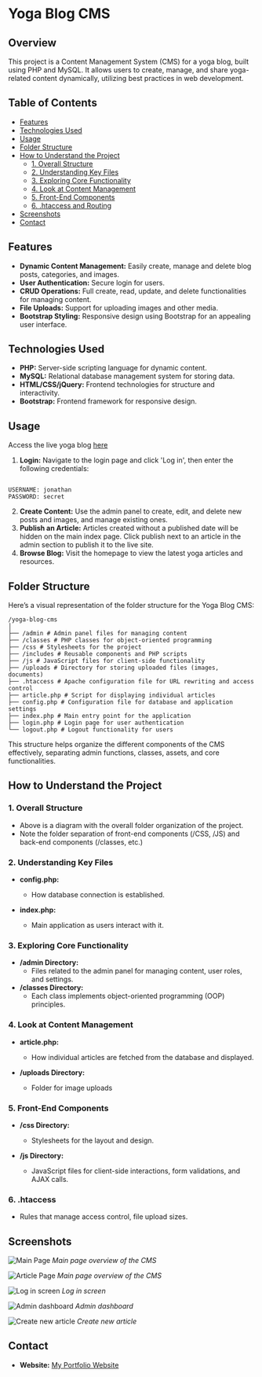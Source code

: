 # Yoga Blog CMS

## Overview

This project is a Content Management System (CMS) for a yoga blog, built using PHP and MySQL. It allows users to create, manage, and share yoga-related content dynamically, utilizing best practices in web development.

## Table of Contents

- [Features](#features)
- [Technologies Used](#technologies-used)
- [Usage](#usage)
- [Folder Structure](#folder-structure)
- [How to Understand the Project](#how-to-understand-the-project)
  - [1. Overall Structure](#1-overall-structure)
  - [2. Understanding Key Files](#2-understanding-key-files)
  - [3. Exploring Core Functionality](#3-exploring-core-functionality)
  - [4. Look at Content Management](#4-look-at-content-management)
  - [5. Front-End Components](#5-front-end-components)
  - [6. .htaccess and Routing](#6-htaccess-and-routing)
- [Screenshots](#screenshots)
- [Contact](#contact)

## Features

- **Dynamic Content Management:** Easily create, manage and delete blog posts, categories, and images.
- **User Authentication:** Secure login for users.
- **CRUD Operations:** Full create, read, update, and delete functionalities for managing content.
- **File Uploads:** Support for uploading images and other media.
- **Bootstrap Styling:** Responsive design using Bootstrap for an appealing user interface.

## Technologies Used

- **PHP:** Server-side scripting language for dynamic content.
- **MySQL:** Relational database management system for storing data.
- **HTML/CSS/jQuery:** Frontend technologies for structure and interactivity.
- **Bootstrap:** Frontend framework for responsive design.

## Usage

Access the live yoga blog [here](https://magenta-starling-620679.hostingersite.com/)

1. **Login:** Navigate to the login page and click 'Log in', then enter the following credentials:

```

USERNAME: jonathan
PASSWORD: secret

```

2. **Create Content:** Use the admin panel to create, edit, and delete new posts and images, and manage existing ones.
3. **Publish an Article:** Articles created without a published date will be hidden on the main index page. Click publish next to an article in the admin section to publish it to the live site.
4. **Browse Blog:** Visit the homepage to view the latest yoga articles and resources.

## Folder Structure

Here’s a visual representation of the folder structure for the Yoga Blog CMS:

```
/yoga-blog-cms
│
├── /admin # Admin panel files for managing content
├── /classes # PHP classes for object-oriented programming
├── /css # Stylesheets for the project
├── /includes # Reusable components and PHP scripts
├── /js # JavaScript files for client-side functionality
├── /uploads # Directory for storing uploaded files (images, documents)
├── .htaccess # Apache configuration file for URL rewriting and access control
├── article.php # Script for displaying individual articles
├── config.php # Configuration file for database and application settings
├── index.php # Main entry point for the application
├── login.php # Login page for user authentication
└── logout.php # Logout functionality for users
```

This structure helps organize the different components of the CMS effectively, separating admin functions, classes, assets, and core functionalities.

## How to Understand the Project

### 1. Overall Structure

- Above is a diagram with the overall folder organization of the project.
- Note the folder separation of front-end components (/CSS, /JS) and back-end components
  (/classes, etc.)

### 2. Understanding Key Files

- **config.php:**

  - How database connection is established.

- **index.php:**
  - Main application as users interact with it.

### 3. Exploring Core Functionality

- **/admin Directory:**
  - Files related to the admin panel for managing content, user roles, and settings.
- **/classes Directory:**
  - Each class implements object-oriented programming (OOP) principles.

### 4. Look at Content Management

- **article.php:**

  - How individual articles are fetched from the database and displayed.

- **/uploads Directory:**
  - Folder for image uploads

### 5. Front-End Components

- **/css Directory:**

  - Stylesheets for the layout and design.

- **/js Directory:**
  - JavaScript files for client-side interactions, form validations, and AJAX calls.

### 6. .htaccess

- Rules that manage access control, file upload sizes.

## Screenshots

![Main Page](/uploads/screenshot1.png)
_Main page overview of the CMS_

![Article Page](/uploads/screenshot2.png)
_Main page overview of the CMS_

![Log in screen](/uploads/screenshot3.png)
_Log in screen_

![Admin dashboard](/uploads/screenshot4.png)
_Admin dashboard_

![Create new article](/uploads/screenshot5.png)
_Create new article_

## Contact

- **Website:** [My Portfolio Website](https://jcainuk.netlify.app/)
